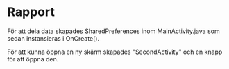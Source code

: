 
# Rapport

För att dela data skapades SharedPreferences inom MainActivity.java som sedan instansieras i OnCreate().

För att kunna öppna en ny skärm skapades "SecondActivity" och en knapp för att öppna den.

